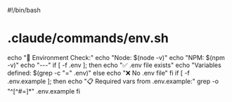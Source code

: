 #!/bin/bash

# .claude/commands/env.sh

echo "🔧 Environment Check:"
echo "Node: $(node -v)"
echo "NPM: $(npm -v)"
echo "---"
if [ -f .env ]; then
echo "✅ .env file exists"
echo "Variables defined: $(grep -c "=" .env)"
else
echo "❌ No .env file"
fi
if [ -f .env.example ]; then
echo "📋 Required vars from .env.example:"
grep -o "^[^#=]\*" .env.example
fi
